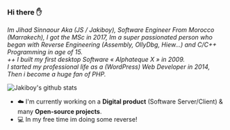 ### Hi there ✋

*Im Jihad Sinnaour Aka (JS / Jakiboy), Software Engineer From Morocco (Marrakech),
I got the MSc in 2017, Im a super passionated person who began with Reverse Engineering (Assembly, OllyDbg, Hiew...) and C/C++ Programming in age of 15.  
++ I built my first desktop Software « Alphateque X » in 2009.  
I started my professional life as a (WordPress) Web Developer in 2014, Then i become a huge fan of PHP.*

![Jakiboy's github stats](https://github-readme-stats.vercel.app/api?username=Jakiboy&show_icons=true&theme=codeSTACKr)

- ☁️ I'm currently working on a **Digital product** (Software Server/Client) & many **Open-source projects**.
- 💻 In my free time im doing some reverse!
